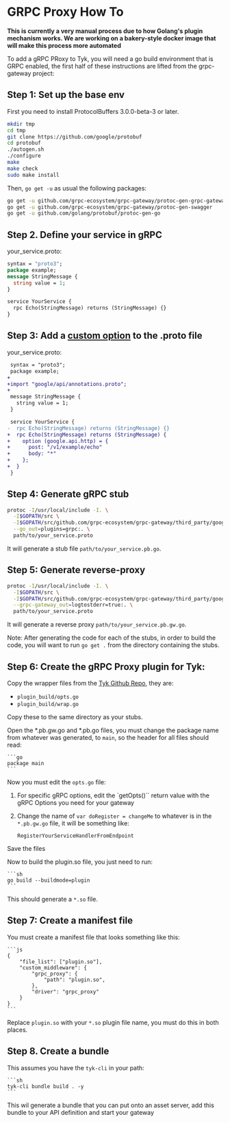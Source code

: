 # GRPC Proxy How To

**This is currently a very manual process due to how Golang's plugin mechanism works. We are working on a bakery-style
docker image that will make this process more automated**

To add a gRPC PRoxy to Tyk, you will need a go build environment that is GRPC enabled, the first half of these instructions
are lifted from the grpc-gateway project:

## Step 1: Set up the base env

First you need to install ProtocolBuffers 3.0.0-beta-3 or later.

```sh
mkdir tmp
cd tmp
git clone https://github.com/google/protobuf
cd protobuf
./autogen.sh
./configure
make
make check
sudo make install
```

Then, `go get -u` as usual the following packages:

```sh
go get -u github.com/grpc-ecosystem/grpc-gateway/protoc-gen-grpc-gateway
go get -u github.com/grpc-ecosystem/grpc-gateway/protoc-gen-swagger
go get -u github.com/golang/protobuf/protoc-gen-go
```

## Step 2. Define your service in gRPC

   your_service.proto:
   ```protobuf
   syntax = "proto3";
   package example;
   message StringMessage {
     string value = 1;
   }

   service YourService {
     rpc Echo(StringMessage) returns (StringMessage) {}
   }
   ```
## Step 3: Add a [custom option](https://cloud.google.com/service-management/reference/rpc/google.api#http) to the .proto file

   your_service.proto:
   ```diff
    syntax = "proto3";
    package example;
   +
   +import "google/api/annotations.proto";
   +
    message StringMessage {
      string value = 1;
    }

    service YourService {
   -  rpc Echo(StringMessage) returns (StringMessage) {}
   +  rpc Echo(StringMessage) returns (StringMessage) {
   +    option (google.api.http) = {
   +      post: "/v1/example/echo"
   +      body: "*"
   +    };
   +  }
    }
   ```
## Step 4: Generate gRPC stub

   ```sh
   protoc -I/usr/local/include -I. \
     -I$GOPATH/src \
     -I$GOPATH/src/github.com/grpc-ecosystem/grpc-gateway/third_party/googleapis \
     --go_out=plugins=grpc:. \
     path/to/your_service.proto
   ```

It will generate a stub file `path/to/your_service.pb.go`.


## Step 5: Generate reverse-proxy

   ```sh
   protoc -I/usr/local/include -I. \
     -I$GOPATH/src \
     -I$GOPATH/src/github.com/grpc-ecosystem/grpc-gateway/third_party/googleapis \
     --grpc-gateway_out=logtostderr=true:. \
     path/to/your_service.proto
   ```

It will generate a reverse proxy `path/to/your_service.pb.gw.go`.

Note: After generating the code for each of the stubs, in order to build the code, you will want to run ```go get .``` from the directory containing the stubs.

## Step 6: Create the gRPC Proxy plugin for Tyk:

Copy the wrapper files from the [Tyk Github Repo](https://github.com/Tyktechnologies/tyk), they are:

- `plugin_build/opts.go`
- `plugin_build/wrap.go`

Copy these to the same directory as your stubs.

Open the *.pb.gw.go and *.pb.go files, you must change the package name from whatever was generated, to `main`, so the
header for all files should read:

    ```go
    package main
    ```

Now you must edit the `opts.go` file:

1. For specific gRPC options, edit the `getOpts()`` return value with the gRPC Options you need for your gateway
2. Change the name of `var doRegister = changeMe` to whatever is in the `*.pb.gw.go` file, it will be something like:

    ```RegisterYourServiceHandlerFromEndpoint```

Save the files

Now to build the plugin.so file, you just need to run:

    ```sh
    go build --buildmode=plugin
    ```

This should generate a `*.so` file.

## Step 7: Create a manifest file

You must create a manifest file that looks something like this:

    ```js
    {
        "file_list": ["plugin.so"],
        "custom_middleware": {
            "grpc_proxy": {
                "path": "plugin.so",
            },
            "driver": "grpc_proxy"
        }
    }
    ```

Replace `plugin.so` with your `*.so` plugin file name, you must do this in both places.

## Step 8. Create a bundle

This assumes you have the `tyk-cli` in your path:

    ```sh
    tyk-cli bundle build . -y
    ```

This wil generate a bundle that you can put onto an asset server, add this bundle to your API definition and start
your gateway